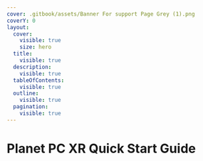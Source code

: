 ```yaml
---
cover: .gitbook/assets/Banner For support Page Grey (1).png
coverY: 0
layout:
  cover:
    visible: true
    size: hero
  title:
    visible: true
  description:
    visible: true
  tableOfContents:
    visible: true
  outline:
    visible: true
  pagination:
    visible: true
---
```


# Planet PC XR Quick Start Guide

<figure><img src=".gitbook/assets/XR-Guide.png" alt=""><figcaption></figcaption></figure>

<figure><img src=".gitbook/assets/XR-Guide2.png" alt=""><figcaption></figcaption></figure>

<figure><img src=".gitbook/assets/XR-Guide3.png" alt=""><figcaption></figcaption></figure>

<figure><img src=".gitbook/assets/XR-Guide4.png" alt=""><figcaption></figcaption></figure>

<figure><img src=".gitbook/assets/XR-Guide5.png" alt=""><figcaption></figcaption></figure>

<figure><img src=".gitbook/assets/XR-Guide6.png" alt=""><figcaption></figcaption></figure>

<figure><img src=".gitbook/assets/XR-Guide7.png" alt=""><figcaption></figcaption></figure>

<figure><img src=".gitbook/assets/XR-Guide8.png" alt=""><figcaption></figcaption></figure>

<figure><img src=".gitbook/assets/XR-Guide9.png" alt=""><figcaption></figcaption></figure>

<figure><img src=".gitbook/assets/XR-Guide10.png" alt=""><figcaption></figcaption></figure>

<figure><img src=".gitbook/assets/XR-Guide13.png" alt=""><figcaption></figcaption></figure>

<figure><img src=".gitbook/assets/XR-Guide14.png" alt=""><figcaption></figcaption></figure>

<figure><img src=".gitbook/assets/XR-Guide15.png" alt=""><figcaption></figcaption></figure>

<figure><img src=".gitbook/assets/XR-Guide16.png" alt=""><figcaption></figcaption></figure>

<figure><img src=".gitbook/assets/XR-Guide17.png" alt=""><figcaption></figcaption></figure>

<figure><img src=".gitbook/assets/XR-Guide18.png" alt=""><figcaption></figcaption></figure>

<figure><img src=".gitbook/assets/XR-Guide19.png" alt=""><figcaption></figcaption></figure>

<figure><img src=".gitbook/assets/XR-Guide20.png" alt=""><figcaption></figcaption></figure>
